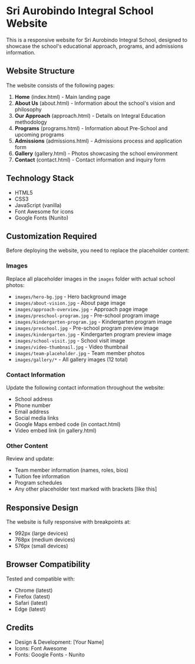 # Sri Aurobindo Integral School Website

This is a responsive website for Sri Aurobindo Integral School, designed to showcase the school's educational approach, programs, and admissions information.

## Website Structure

The website consists of the following pages:

1. **Home** (index.html) - Main landing page
2. **About Us** (about.html) - Information about the school's vision and philosophy
3. **Our Approach** (approach.html) - Details on Integral Education methodology
4. **Programs** (programs.html) - Information about Pre-School and upcoming programs
5. **Admissions** (admissions.html) - Admissions process and application form
6. **Gallery** (gallery.html) - Photos showcasing the school environment
7. **Contact** (contact.html) - Contact information and inquiry form

## Technology Stack

- HTML5
- CSS3
- JavaScript (vanilla)
- Font Awesome for icons
- Google Fonts (Nunito)

## Customization Required

Before deploying the website, you need to replace the placeholder content:

### Images
Replace all placeholder images in the `images` folder with actual school photos:

- `images/hero-bg.jpg` - Hero background image
- `images/about-vision.jpg` - About page image
- `images/approach-overview.jpg` - Approach page image
- `images/preschool-program.jpg` - Pre-school program image
- `images/kindergarten-program.jpg` - Kindergarten program image
- `images/preschool.jpg` - Pre-school program preview image
- `images/kindergarten.jpg` - Kindergarten program preview image
- `images/school-visit.jpg` - School visit image
- `images/video-thumbnail.jpg` - Video thumbnail
- `images/team-placeholder.jpg` - Team member photos
- `images/gallery/*` - All gallery images (12 total)

### Contact Information
Update the following contact information throughout the website:

- School address
- Phone number
- Email address
- Social media links
- Google Maps embed code (in contact.html)
- Video embed link (in gallery.html)

### Other Content
Review and update:

- Team member information (names, roles, bios)
- Tuition fee information
- Program schedules
- Any other placeholder text marked with brackets [like this]

## Responsive Design

The website is fully responsive with breakpoints at:
- 992px (large devices)
- 768px (medium devices)
- 576px (small devices)

## Browser Compatibility

Tested and compatible with:
- Chrome (latest)
- Firefox (latest)
- Safari (latest)
- Edge (latest)

## Credits

- Design & Development: [Your Name]
- Icons: Font Awesome
- Fonts: Google Fonts - Nunito 